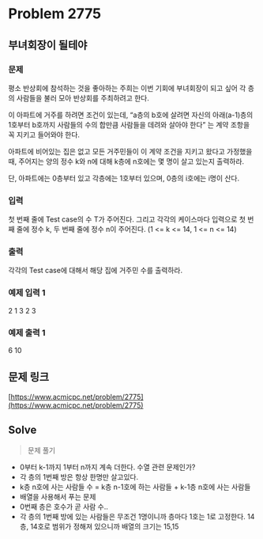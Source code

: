 # Problem 2775

## 부녀회장이 될테야

### 문제

평소 반상회에 참석하는 것을 좋아하는 주희는 이번 기회에 부녀회장이 되고 싶어 각 층의 사람들을 불러 모아 반상회를 주최하려고 한다.

이 아파트에 거주를 하려면 조건이 있는데, 
“a층의 b호에 살려면 자신의 아래(a-1)층의 1호부터 b호까지 사람들의 수의 합만큼 사람들을 데려와 살아야 한다” 는 계약 조항을 꼭 지키고 들어와야 한다.

아파트에 비어있는 집은 없고 모든 거주민들이 이 계약 조건을 지키고 왔다고 가정했을 때, 주어지는 양의 정수 k와 n에 대해 k층에 n호에는 몇 명이 살고 있는지 출력하라. 

단, 아파트에는 0층부터 있고 각층에는 1호부터 있으며, 0층의 i호에는 i명이 산다.

### 입력

첫 번째 줄에 Test case의 수 T가 주어진다. 
그리고 각각의 케이스마다 입력으로 첫 번째 줄에 정수 k, 두 번째 줄에 정수 n이 주어진다. 
(1 <= k <= 14, 1 <= n <= 14)

### 출력

각각의 Test case에 대해서 해당 집에 거주민 수를 출력하라.

### 예제 입력 1

2
1
3
2
3

### 예제 출력 1

6
10

## 문제 링크

[https://www.acmicpc.net/problem/2775](https://www.acmicpc.net/problem/2775)


## Solve
> 문제 풀기
- 0부터 k-1까지 1부터 n까지 계속 더한다. 수열 관련 문제인가?
- 각 층의 1번째 방은 항상 한명만 살고있다. 
- k층 n호에 사는 사람들 수 = k층 n-1호에 하는 사람들 + k-1층 n호에 사는 사람들
- 배열을 사용해서 푸는 문제
- 0번째 층은 호수가 곧 사람 수.. 
- 각 층의 1번째 방에 있는 사람들은 무조건 1명이니까 층마다 1호는 1로 고정한다. 
 14층, 14호로 범위가 정해져 있으니까 배열의 크기는 15,15

